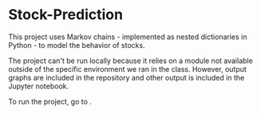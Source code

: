 # Stock-Prediction
This project uses Markov chains - implemented as nested dictionaries in Python - to model the behavior of stocks.

The project can't be run locally because it relies on a module not available outside of 
the specific environment we ran in the class. However, output graphs are included in the repository
and other output is included in the Jupyter notebook.

To run the project, go to []("rice.codeskulptor.org").
